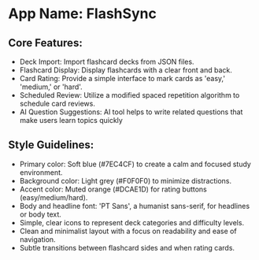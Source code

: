 # **App Name**: FlashSync

## Core Features:

- Deck Import: Import flashcard decks from JSON files.
- Flashcard Display: Display flashcards with a clear front and back.
- Card Rating: Provide a simple interface to mark cards as 'easy,' 'medium,' or 'hard'.
- Scheduled Review: Utilize a modified spaced repetition algorithm to schedule card reviews.
- AI Question Suggestions: AI tool helps to write related questions that make users learn topics quickly

## Style Guidelines:

- Primary color: Soft blue (#7EC4CF) to create a calm and focused study environment.
- Background color: Light grey (#F0F0F0) to minimize distractions.
- Accent color: Muted orange (#DCAE1D) for rating buttons (easy/medium/hard).
- Body and headline font: 'PT Sans', a humanist sans-serif, for headlines or body text.
- Simple, clear icons to represent deck categories and difficulty levels.
- Clean and minimalist layout with a focus on readability and ease of navigation.
- Subtle transitions between flashcard sides and when rating cards.